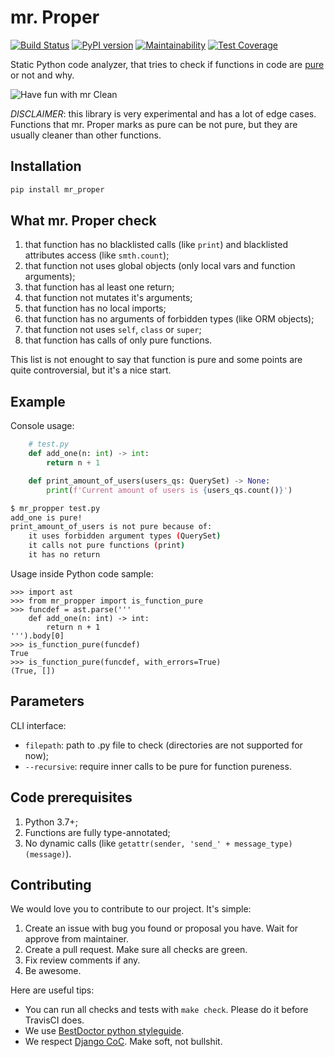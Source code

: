 # mr. Proper

[![Build Status](https://travis-ci.org/best-doctor/mr_proper.svg?branch=master)](https://travis-ci.org/best-doctor/mr_proper)
[![PyPI version](https://badge.fury.io/py/mr-proper.svg)](https://badge.fury.io/py/mr-proper)
[![Maintainability](https://api.codeclimate.com/v1/badges/4b2234d95d5c4944e2e6/maintainability)](https://codeclimate.com/github/best-doctor/mr_proper/maintainability)
[![Test Coverage](https://api.codeclimate.com/v1/badges/4b2234d95d5c4944e2e6/test_coverage)](https://codeclimate.com/github/best-doctor/mr_proper/test_coverage)

Static Python code analyzer, that tries to check if functions in code are
[pure](https://en.wikipedia.org/wiki/Pure_function) or not and why.

![Have fun with mr Clean](https://raw.githubusercontent.com/best-doctor/mr_proper/master/docs_img/mr_clean_sponge.jpg)

*DISCLAIMER*: this library is very experimental and has a lot of edge cases.
Functions that mr. Proper marks as pure can be not pure, but they are
usually cleaner than other functions.

## Installation

```bash
pip install mr_proper
```

## What mr. Proper check

1. that function has no blacklisted calls (like `print`)
   and blacklisted attributes access (like `smth.count`);
1. that function not uses global objects (only local vars and function arguments);
1. that function has al least one return;
1. that function not mutates it's arguments;
1. that function has no local imports;
1. that function has no arguments of forbidden types (like ORM objects);
1. that function not uses `self`, `class` or `super`;
1. that function has calls of only pure functions.

This list is not enought to say that function is pure and some points
are quite controversial, but it's a nice start.

## Example

Console usage:

```python
    # test.py
    def add_one(n: int) -> int:
        return n + 1

    def print_amount_of_users(users_qs: QuerySet) -> None:
        print(f'Current amount of users is {users_qs.count()}')
```

```bash
$ mr_propper test.py
add_one is pure!
print_amount_of_users is not pure because of:
    it uses forbidden argument types (QuerySet)
    it calls not pure functions (print)
    it has no return
```

Usage inside Python code sample:

```jupyterpython
>>> import ast
>>> from mr_propper import is_function_pure
>>> funcdef = ast.parse('''
    def add_one(n: int) -> int:
        return n + 1
''').body[0]
>>> is_function_pure(funcdef)
True
>>> is_function_pure(funcdef, with_errors=True)
(True, [])
```

## Parameters

CLI interface:

- `filepath`: path to .py file to check (directories are not supported for now);
- `--recursive`: require inner calls to be pure for function pureness.

## Code prerequisites

1. Python 3.7+;
1. Functions are fully type-annotated;
1. No dynamic calls (like `getattr(sender, 'send_' + message_type)(message)`).

## Contributing

We would love you to contribute to our project. It's simple:

1. Create an issue with bug you found or proposal you have.
   Wait for approve from maintainer.
1. Create a pull request. Make sure all checks are green.
1. Fix review comments if any.
1. Be awesome.

Here are useful tips:

- You can run all checks and tests with `make check`.
  Please do it before TravisCI does.
- We use [BestDoctor python styleguide](https://github.com/best-doctor/guides/blob/master/guides/en/python_styleguide.md).
- We respect [Django CoC](https://www.djangoproject.com/conduct/).
  Make soft, not bullshit.
